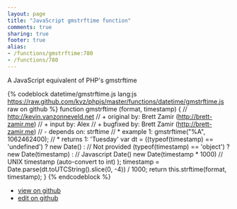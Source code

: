 ```yaml
---
layout: page
title: "JavaScript gmstrftime function"
comments: true
sharing: true
footer: true
alias:
- /functions/gmstrftime:780
- /functions/780
---
```

A JavaScript equivalent of PHP's gmstrftime

{% codeblock datetime/gmstrftime.js lang:js https://raw.github.com/kvz/phpjs/master/functions/datetime/gmstrftime.js raw on github %}
function gmstrftime (format, timestamp) {
    // http://kevin.vanzonneveld.net
    // +   original by: Brett Zamir (http://brett-zamir.me)
    // +   input by: Alex
    // +   bugfixed by: Brett Zamir (http://brett-zamir.me)
    // -    depends on: strftime
    // *     example 1: gmstrftime("%A", 1062462400);
    // *     returns 1: 'Tuesday'
    var dt = ((typeof(timestamp) == 'undefined') ? new Date() : // Not provided
    (typeof(timestamp) == 'object') ? new Date(timestamp) : // Javascript Date()
    new Date(timestamp * 1000) // UNIX timestamp (auto-convert to int)
    );
    timestamp = Date.parse(dt.toUTCString().slice(0, -4)) / 1000;
    return this.strftime(format, timestamp);
}
{% endcodeblock %}

 - [view on github](https://github.com/kvz/phpjs/blob/master/functions/datetime/gmstrftime.js)
 - [edit on github](https://github.com/kvz/phpjs/edit/master/functions/datetime/gmstrftime.js)
